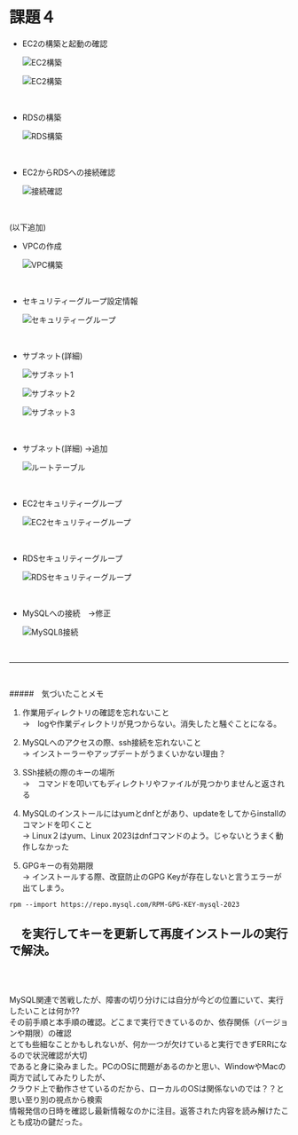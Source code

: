# 課題４

* EC2の構築と起動の確認

   ![EC2構築](lecture-img/EC2-2.png )　
   
   ![EC2構築](lecture-img/EC2-start-2.png)
<br>

* RDSの構築

   ![RDS構築](lecture-img/RDS.png )
<br>

* EC2からRDSへの接続確認

   ![接続確認](lecture-img/EC2toRDSconect.png)
<br>

   (以下追加) 
* VPCの作成

   ![VPC構築](lecture-img/NewVPC.png)
<br>

* セキュリティーグループ設定情報

   ![セキュリティーグループ](lecture-img/SecurityGroup.png)
<br>

* サブネット(詳細)

   ![サブネット1](lecture-img/subnet-1a.png) 
  
   ![サブネット2](lecture-img/subnet-1c.png)

   ![サブネット3](lecture-img/subnet-1d.png)
<br>

* サブネット(詳細) →追加

   ![ルートテーブル](lecture-img/root.png) 
<br>

* EC2セキュリティーグループ

   ![EC2セキュリティーグループ](lecture-img/SecurityGroup.png)
<br>

* RDSセキュリティーグループ

   ![RDSセキュリティーグループ](lecture-img/RDS-security.png)
<br>

* MySQLへの接続　→修正

   ![MySQLß接続](lecture-img/Mysql-EC2toRDS.png)
<br>

---

<br>

#####　気づいたことメモ
1. 作業用ディレクトリの確認を忘れないこと<br>
→　logや作業ディレクトリが見つからない。消失したと騒ぐことになる。

1. MySQLへのアクセスの際、ssh接続を忘れないこと<br>
→ インストーラーやアップデートがうまくいかない理由？

1. SSh接続の際のキーの場所<br>
→　コマンドを叩いてもディレクトリやファイルが見つかりませんと返される

1. MySQLのインストールにはyumとdnfとがあり、updateをしてからinstallのコマンドを叩くこと<br>
→ Linux２はyum、Linux 2023はdnfコマンドのよう。じゃないとうまく動作しなかった

1. GPGキーの有効期限<br>
→ インストールする際、改竄防止のGPG Keyが存在しないと言うエラーが出てしまう。

```
rpm --import https://repo.mysql.com/RPM-GPG-KEY-mysql-2023
```
　を実行してキーを更新して再度インストールの実行で解決。<br>
　<br>
---
<br>
MySQL関連で苦戦したが、障害の切り分けには自分が今どの位置にいて、実行したいことは何か??<br>
その前手順と本手順の確認。どこまで実行できているのか、依存関係（バージョンや期限）の確認<br>
とても些細なことかもしれないが、何か一つが欠けていると実行できずERRになるので状況確認が大切<br>
であると身に染みました。PCのOSに問題があるのかと思い、WindowやMacの両方で試してみたりしたが、<br>
クラウド上で動作させているのだから、ローカルのOSは関係ないのでは？？と思い至り別の視点から検索<br>
情報発信の日時を確認し最新情報なのかに注目。返答された内容を読み解けたことも成功の鍵だった。<br>